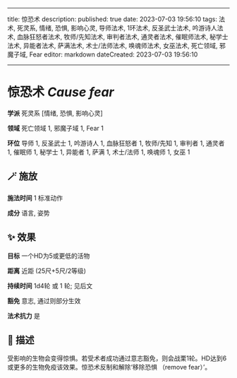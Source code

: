 
---
title: 惊恐术
description: 
published: true
date: 2023-07-03 19:56:10
tags: 法术, 死灵系, 情绪, 恐惧, 影响心灵, 导师法术, 1环法术, 反圣武士法术, 吟游诗人法术, 血脉狂怒者法术, 牧师/先知法术, 审判者法术, 通灵者法术, 催眠师法术, 秘学士法术, 异能者法术, 萨满法术, 术士/法师法术, 唤魂师法术, 女巫法术, 死亡领域, 邪魔子域, Fear
editor: markdown
dateCreated: 2023-07-03 19:56:10

---

# **惊恐术** *Cause fear*

**学派** 死灵系 \[情绪, 恐惧, 影响心灵\] 

**领域** 死亡领域 1, 邪魔子域 1, Fear 1

**环位** 导师 1, 反圣武士 1, 吟游诗人 1, 血脉狂怒者 1, 牧师/先知 1, 审判者 1, 通灵者 1, 催眠师 1, 秘学士 1, 异能者 1, 萨满 1, 术士/法师 1, 唤魂师 1, 女巫 1

## 🪄 施放

**施法时间** 1 标准动作

**成分** 语言, 姿势

## ✨ 效果 

**目标** 一个HD为5或更低的活物 

**距离** 近距 (25尺+5尺/2等级)  

**持续时间** 1d4轮 或 1 轮; 见后文 

**豁免** 意志, 通过则部分生效

**法术抗力** 是

## 📖 描述

受影响的生物会变得惊惧。若受术者成功通过意志豁免，则会战栗1轮。HD达到6或更多的生物免疫该效果。惊恐术反制和解除‘移除恐惧 （remove fear）’。
    